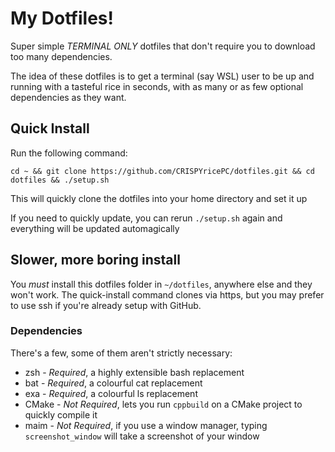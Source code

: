 # My Dotfiles!

Super simple *TERMINAL ONLY* dotfiles that don't require you to download too many dependencies.

The idea of these dotfiles is to get a terminal (say WSL) user to be up and running with a tasteful rice in seconds, with as many or as few optional dependencies as they want.

## Quick Install

Run the following command:

```
cd ~ && git clone https://github.com/CRISPYricePC/dotfiles.git && cd dotfiles && ./setup.sh
```

This will quickly clone the dotfiles into your home directory and set it up

If you need to quickly update, you can rerun `./setup.sh` again and everything will be updated automagically

## Slower, more boring install

You *must* install this dotfiles folder in `~/dotfiles`, anywhere else and they won't work. The quick-install command clones via https, but you may prefer to use ssh if you're already setup with GitHub.

### Dependencies

There's a few, some of them aren't strictly necessary:
- zsh - *Required*, a highly extensible bash replacement
- bat - *Required*, a colourful cat replacement
- exa - *Required*, a colourful ls replacement
- CMake - *Not Required*, lets you run `cppbuild` on a CMake project to quickly compile it
- maim - *Not Required*, if you use a window manager, typing `screenshot_window` will take a screenshot of your window
